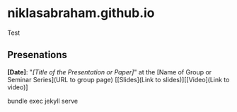 # niklasabraham.github.io

Test

## Presenations
 
**[Date]**: "*[Title of the Presentation or Paper]*" at the [Name of Group or Seminar Series](URL to group page) \[[Slides](Link to slides)\]\[[Video](Link to video)\]


bundle exec jekyll serve